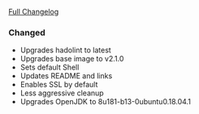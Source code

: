 [Full Changelog][changelog]

### Changed

- Upgrades hadolint to latest
- Upgrades base image to v2.1.0
- Sets default Shell
- Updates README and links
- Enables SSL by default
- Less aggressive cleanup
- Upgrades OpenJDK to 8u181-b13-0ubuntu0.18.04.1

[changelog]: https://github.com/hassio-addons/addon-unifi/compare/v0.1.3...v0.2.0

